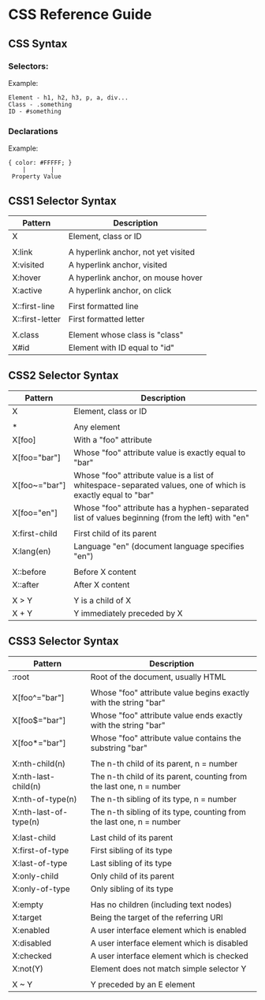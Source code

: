# CSS Reference Guide

## CSS Syntax

### Selectors:

Example:

    Element - h1, h2, h3, p, a, div...
    Class - .something
    ID - #something



### Declarations

Example:

    { color: #FFFFF; }
        |       |
     Property Value



## CSS1 Selector Syntax

| Pattern | Description |
| ------- | ----------- |
| X | Element, class or ID |
|  |  |
| X:link | A hyperlink anchor, not yet visited |
| X:visited | A hyperlink anchor, visited |
| X:hover | A hyperlink anchor, on mouse hover |
| X:active | A hyperlink anchor, on click |
|  |  |
| X::first-line | First formatted line |
| X::first-letter | First formatted letter |
|  |  |
| X.class | Element whose class is "class" |
| X#id | Element with ID equal to "id" |

## CSS2 Selector Syntax

| Pattern | Description |
| ------- | ----------- |
| X | Element, class or ID |
|  |  |
| *    | Any element |
| X[foo] | With a "foo" attribute |
| X[foo="bar"] | Whose "foo" attribute value is exactly equal to "bar" |
| X[foo~="bar"] | Whose "foo" attribute value is a list of whitespace-separated values, one of which is exactly equal to "bar" |
| X[foo="en"] | Whose "foo" attribute has a hyphen-separated list of values beginning (from the left) with "en" |
|  |  |
| X:first-child | First child of its parent |
| X:lang(en) | Language "en" (document language specifies "en") |
|  |  |
| X::before | Before X content |
| X::after | After X content |
|  |  |
| X > Y | Y is a child of X |
| X + Y | Y immediately preceded by X |

## CSS3 Selector Syntax

| Pattern | Description |
| ------- | ----------- |
| :root | Root of the document, usually HTML |
|  |  |
| X[foo^="bar"] | Whose "foo" attribute value begins exactly with the string "bar" |
| X[foo$="bar"] | Whose "foo" attribute value ends exactly with the string "bar" |
| X[foo*="bar"] | Whose "foo" attribute value contains the substring "bar" |
|  |  |
| X:nth-child(n) | The n-th child of its parent, n = number |
| X:nth-last-child(n) | The n-th child of its parent, counting from the last one, n = number |
| X:nth-of-type(n) | The n-th sibling of its type, n = number |
| X:nth-last-of-type(n) | The n-th sibling of its type, counting from the last one, n = number |
|  |  |
| X:last-child | Last child of its parent |
| X:first-of-type | First sibling of its type |
| X:last-of-type | Last sibling of its type |
| X:only-child | Only child of its parent |
| X:only-of-type | Only sibling of its type |
|  |  |
| X:empty | Has no children (including text nodes) |
| X:target | Being the target of the referring URI |
| X:enabled | A user interface element which is enabled |
| X:disabled | A user interface element which is disabled |
| X:checked | A user interface element which is checked |
| X:not(Y) | Element does not match simple selector Y |
|  |  |
| X ~ Y |  Y preceded by an E element |

